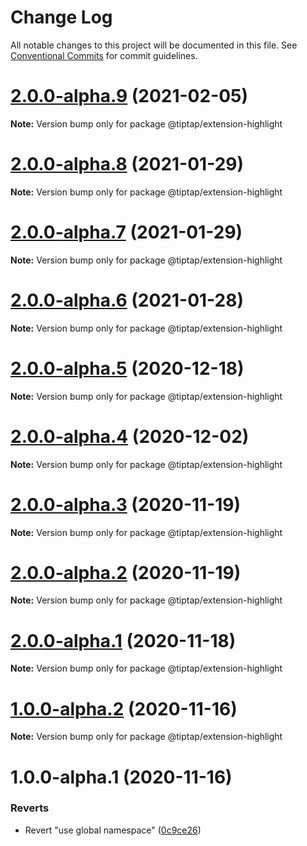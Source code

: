 # Change Log

All notable changes to this project will be documented in this file.
See [Conventional Commits](https://conventionalcommits.org) for commit guidelines.

# [2.0.0-alpha.9](https://github.com/ueberdosis/tiptap-next/compare/@tiptap/extension-highlight@2.0.0-alpha.8...@tiptap/extension-highlight@2.0.0-alpha.9) (2021-02-05)

**Note:** Version bump only for package @tiptap/extension-highlight





# [2.0.0-alpha.8](https://github.com/ueberdosis/tiptap-next/compare/@tiptap/extension-highlight@2.0.0-alpha.7...@tiptap/extension-highlight@2.0.0-alpha.8) (2021-01-29)

**Note:** Version bump only for package @tiptap/extension-highlight





# [2.0.0-alpha.7](https://github.com/ueberdosis/tiptap-next/compare/@tiptap/extension-highlight@2.0.0-alpha.6...@tiptap/extension-highlight@2.0.0-alpha.7) (2021-01-29)

**Note:** Version bump only for package @tiptap/extension-highlight





# [2.0.0-alpha.6](https://github.com/ueberdosis/tiptap-next/compare/@tiptap/extension-highlight@2.0.0-alpha.5...@tiptap/extension-highlight@2.0.0-alpha.6) (2021-01-28)

**Note:** Version bump only for package @tiptap/extension-highlight





# [2.0.0-alpha.5](https://github.com/ueberdosis/tiptap-next/compare/@tiptap/extension-highlight@2.0.0-alpha.4...@tiptap/extension-highlight@2.0.0-alpha.5) (2020-12-18)

**Note:** Version bump only for package @tiptap/extension-highlight





# [2.0.0-alpha.4](https://github.com/ueberdosis/tiptap-next/compare/@tiptap/extension-highlight@2.0.0-alpha.3...@tiptap/extension-highlight@2.0.0-alpha.4) (2020-12-02)

**Note:** Version bump only for package @tiptap/extension-highlight





# [2.0.0-alpha.3](https://github.com/ueberdosis/tiptap-next/compare/@tiptap/extension-highlight@2.0.0-alpha.2...@tiptap/extension-highlight@2.0.0-alpha.3) (2020-11-19)

**Note:** Version bump only for package @tiptap/extension-highlight





# [2.0.0-alpha.2](https://github.com/ueberdosis/tiptap-next/compare/@tiptap/extension-highlight@2.0.0-alpha.1...@tiptap/extension-highlight@2.0.0-alpha.2) (2020-11-19)

**Note:** Version bump only for package @tiptap/extension-highlight





# [2.0.0-alpha.1](https://github.com/ueberdosis/tiptap-next/compare/@tiptap/extension-highlight@1.0.0-alpha.2...@tiptap/extension-highlight@2.0.0-alpha.1) (2020-11-18)

**Note:** Version bump only for package @tiptap/extension-highlight





# [1.0.0-alpha.2](https://github.com/ueberdosis/tiptap-next/compare/@tiptap/extension-highlight@1.0.0-alpha.1...@tiptap/extension-highlight@1.0.0-alpha.2) (2020-11-16)

**Note:** Version bump only for package @tiptap/extension-highlight





# 1.0.0-alpha.1 (2020-11-16)


### Reverts

* Revert "use global namespace" ([0c9ce26](https://github.com/ueberdosis/tiptap-next/commit/0c9ce26c02c07d88a757c01b0a9d7f9e2b0b7502))
